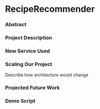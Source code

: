 # RecipeRecommender

### Abstract

### Project Description

### New Service Used

### Scaling Our Project
Describe how architecture would change

### Projected Future Work

### Demo Script
